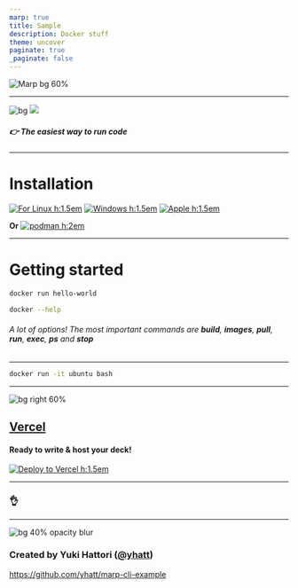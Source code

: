 ```yaml
---
marp: true
title: Sample
description: Docker stuff
theme: uncover
paginate: true
_paginate: false
---
```


![Marp bg 60%](https://www.docker.com/wp-content/uploads/2022/03/vertical-logo-monochromatic.png)

---

![bg](#123)
![](#fff)
##### <!--fit--> 👉 The easiest way to run code

---
# Installation
[![For Linux h:1.5em](https://upload.wikimedia.org/wikipedia/commons/3/35/Tux.svg)](https://docs.docker.com/engine/install/) [![Windows h:1.5em](https://upload.wikimedia.org/wikipedia/commons/6/6d/Windows_Logo_%281992-2001%29.svg)](https://docs.p.niva.no/guides/devenv.html) [![Apple h:1.5em](https://upload.wikimedia.org/wikipedia/commons/f/fa/Apple_logo_black.svg)](https://github.com/abiosoft/colima/#installation)

**Or** [![podman h:2em](https://podman.io/images/podman.svg)](https://podman.io/)

---
# Getting started

``` bash
docker run hello-world
```
``` bash
docker --help
```
###### A lot of options! The most important commands are **build**, **images**, **pull**, **run**, **exec**, **ps** and **stop**

---
``` bash
docker run -it ubuntu bash
```

---

![bg right 60%](https://icongr.am/simple/zeit.svg)

## **[Vercel](https://vercel.com/)**

#### Ready to write & host your deck!

[![Deploy to Vercel h:1.5em](https://vercel.com/button)](https://vercel.com/import/project?template=https://github.com/yhatt/marp-cli-example)

---

### <!--fit--> :ok_hand:

---

![bg 40% opacity blur](https://avatars1.githubusercontent.com/u/3993388?v=4)

### Created by Yuki Hattori ([@yhatt](https://github.com/yhatt))

https://github.com/yhatt/marp-cli-example
